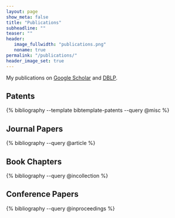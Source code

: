 ```yaml
---
layout: page
show_meta: false
title: "Publications"
subheadline: ""
teaser: ""
header:
   image_fullwidth: "publications.png"
   noname: true
permalink: "/publications/"
header_image_set: true
---
```


My publications on <a href="https://scholar.google.com/citations?user=fyN2FbgAAAAJ">Google Scholar</a> and <a href="http://dblp.uni-trier.de/pers/hd/s/Sofka:Michal">DBLP</a>.

## Patents

{% bibliography --template bibtemplate-patents --query @misc %}

## Journal Papers

{% bibliography --query @article %}

## Book Chapters

{% bibliography --query @incollection %}

## Conference Papers

{% bibliography --query @inproceedings %}




<script src="https://bibbase.org/show?bib=https%3A%2F%2Fmsofka.github.io%2Fassets%2Fsofka-publications.bib&jsonp=1"></script>
